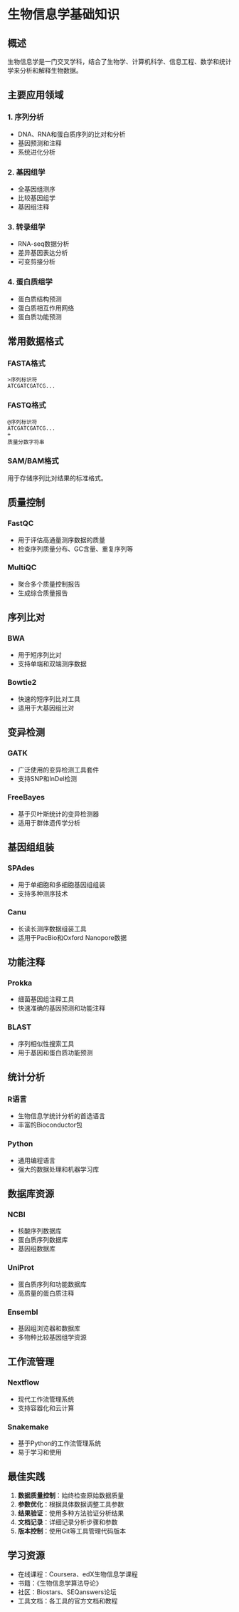 # 生物信息学基础知识

## 概述

生物信息学是一门交叉学科，结合了生物学、计算机科学、信息工程、数学和统计学来分析和解释生物数据。

## 主要应用领域

### 1. 序列分析
- DNA、RNA和蛋白质序列的比对和分析
- 基因预测和注释
- 系统进化分析

### 2. 基因组学
- 全基因组测序
- 比较基因组学
- 基因组注释

### 3. 转录组学
- RNA-seq数据分析
- 差异基因表达分析
- 可变剪接分析

### 4. 蛋白质组学
- 蛋白质结构预测
- 蛋白质相互作用网络
- 蛋白质功能预测

## 常用数据格式

### FASTA格式
```
>序列标识符
ATCGATCGATCG...
```

### FASTQ格式
```
@序列标识符
ATCGATCGATCG...
+
质量分数字符串
```

### SAM/BAM格式
用于存储序列比对结果的标准格式。

## 质量控制

### FastQC
- 用于评估高通量测序数据的质量
- 检查序列质量分布、GC含量、重复序列等

### MultiQC
- 聚合多个质量控制报告
- 生成综合质量报告

## 序列比对

### BWA
- 用于短序列比对
- 支持单端和双端测序数据

### Bowtie2
- 快速的短序列比对工具
- 适用于大基因组比对

## 变异检测

### GATK
- 广泛使用的变异检测工具套件
- 支持SNP和InDel检测

### FreeBayes
- 基于贝叶斯统计的变异检测器
- 适用于群体遗传学分析

## 基因组组装

### SPAdes
- 用于单细胞和多细胞基因组组装
- 支持多种测序技术

### Canu
- 长读长测序数据组装工具
- 适用于PacBio和Oxford Nanopore数据

## 功能注释

### Prokka
- 细菌基因组注释工具
- 快速准确的基因预测和功能注释

### BLAST
- 序列相似性搜索工具
- 用于基因和蛋白质功能预测

## 统计分析

### R语言
- 生物信息学统计分析的首选语言
- 丰富的Bioconductor包

### Python
- 通用编程语言
- 强大的数据处理和机器学习库

## 数据库资源

### NCBI
- 核酸序列数据库
- 蛋白质序列数据库
- 基因组数据库

### UniProt
- 蛋白质序列和功能数据库
- 高质量的蛋白质注释

### Ensembl
- 基因组浏览器和数据库
- 多物种比较基因组学资源

## 工作流管理

### Nextflow
- 现代工作流管理系统
- 支持容器化和云计算

### Snakemake
- 基于Python的工作流管理系统
- 易于学习和使用

## 最佳实践

1. **数据质量控制**：始终检查原始数据质量
2. **参数优化**：根据具体数据调整工具参数
3. **结果验证**：使用多种方法验证分析结果
4. **文档记录**：详细记录分析步骤和参数
5. **版本控制**：使用Git等工具管理代码版本

## 学习资源

- 在线课程：Coursera、edX生物信息学课程
- 书籍：《生物信息学算法导论》
- 社区：Biostars、SEQanswers论坛
- 工具文档：各工具的官方文档和教程 